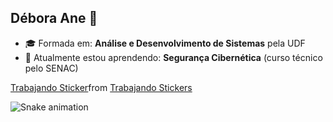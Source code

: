 
## Débora Ane 👋
- 🎓 Formada em: **Análise e Desenvolvimento de Sistemas** pela UDF  
- 🌱 Atualmente estou aprendendo: **Segurança Cibernética** (curso técnico pelo SENAC)  

<div class="tenor-gif-embed" data-postid="5829250389100156201" data-share-method="host" data-aspect-ratio="1" data-width="100%"><a href="https://tenor.com/view/trabajando-gif-5829250389100156201">Trabajando Sticker</a>from <a href="https://tenor.com/search/trabajando-stickers">Trabajando Stickers</a></div> <script type="text/javascript" async src="https://tenor.com/embed.js"></script>

![Snake animation](https://github.com/seu-usuário-aqui/Debora-Ane/blob/output/github-contribution-grid-snake.svg)
